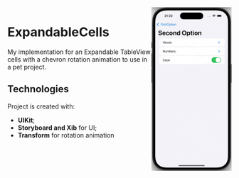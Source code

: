 <img align="right" width="180" src="https://raw.githubusercontent.com/artexhibit/ExpandableCells/master/Assets/preview.gif">

# ExpandableCells

My implementation for an Expandable TableView cells with a chevron rotation animation to use in a pet project.

## Technologies

Project is created with:

-   **UIKit**;
-   **Storyboard and Xib** for UI;
-   **Transform** for rotation animation

